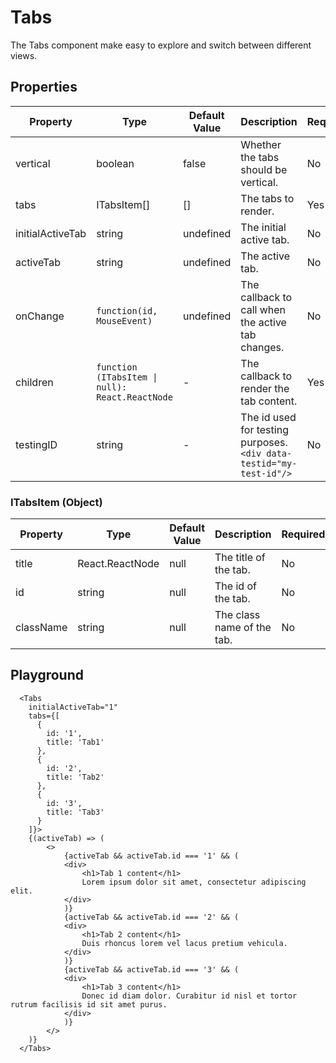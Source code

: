 # Tabs

The Tabs component make easy to explore and switch between different views.

## Properties

|Property|Type|Default Value|Description|Required|
|---|---|---|---|---|
|vertical|boolean|false|Whether the tabs should be vertical.|No|
|tabs|ITabsItem[]|[]|The tabs to render.|Yes|
|initialActiveTab|string|undefined|The initial active tab.|No|
|activeTab|string|undefined|The active tab.|No|
|onChange|`function(id, MouseEvent)`|undefined|The callback to call when the active tab changes.|No|
|children|`function (ITabsItem \| null): React.ReactNode`|-|The callback to render the tab content.|Yes|
|testingID| string | - | The id used for testing purposes.<br/>`<div data-testid="my-test-id"/>` |No|

### ITabsItem (Object)

|Property|Type|Default Value|Description|Required|
|---|---|---|---|---|
|title|React.ReactNode|null|The title of the tab.|No|
|id|string|null|The id of the tab.|No|
|className|string|null|The class name of the tab.|No|


## Playground

```tsx
  <Tabs
    initialActiveTab="1"
    tabs={[
      {
        id: '1',
        title: 'Tab1'
      },
      {
        id: '2',
        title: 'Tab2'
      },
      {
        id: '3',
        title: 'Tab3'
      }
    ]}>
    {(activeTab) => (
        <>
            {activeTab && activeTab.id === '1' && (
            <div>
                <h1>Tab 1 content</h1>
                Lorem ipsum dolor sit amet, consectetur adipiscing elit.
            </div>
            )}
            {activeTab && activeTab.id === '2' && (
            <div>
                <h1>Tab 2 content</h1>
                Duis rhoncus lorem vel lacus pretium vehicula.
            </div>
            )}
            {activeTab && activeTab.id === '3' && (
            <div>
                <h1>Tab 3 content</h1>
                Donec id diam dolor. Curabitur id nisl et tortor rutrum facilisis id sit amet purus.
            </div>
            )}
        </>
    )}
  </Tabs>
```